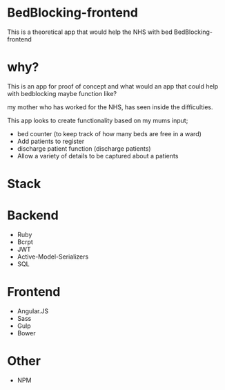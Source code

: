 # BedBlocking-frontend


This is a theoretical app that would help the NHS with bed BedBlocking-frontend

# why?

This is an app for proof of concept and what would an app that could help with bedblocking maybe function like?  

my mother who has worked for the NHS, has seen inside the difficulties.  

This app looks to create functionality based on my mums input;

- bed counter (to keep track of how many beds are free in a ward)
- Add patients to register
- discharge patient function (discharge patients)
- Allow a variety of details to be captured about a patients

# Stack

# Backend
- Ruby
- Bcrpt
- JWT
- Active-Model-Serializers
- SQL

# Frontend
- Angular.JS
- Sass
- Gulp
- Bower

# Other
- NPM
